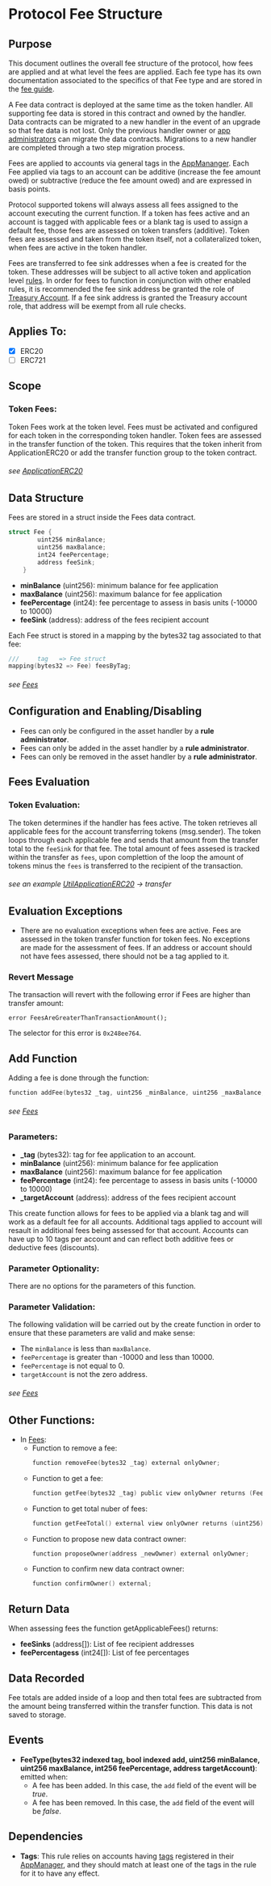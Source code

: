 # Protocol Fee Structure 

## Purpose

This document outlines the overall fee structure of the protocol, how fees are applied and at what level the fees are applied. Each fee type has its own documentation associated to the specifics of that Fee type and are stored in the [fee guide](./README.md).

A Fee data contract is deployed at the same time as the token handler. All supporting fee data is stored in this contract and owned by the handler. Data contracts can be migrated to a new handler in the event of an upgrade so that fee data is not lost. Only the previous handler owner or [app administrators](../../userGuides/permissions/ADMIN-ROLES.md) can migrate the data contracts. Migrations to a new handler are completed through a two step migration process.

Fees are applied to accounts via general tags in the [AppMananger](../../../src/client/application/AppManager.sol). Each Fee applied via tags to an account can be additive (increase the fee amount owed) or subtractive (reduce the fee amount owed) and are expressed in basis points.

Protocol supported tokens will always assess all fees assigned to the account executing the current function. If a token has fees active and an account is tagged with applicable fees or a blank tag is used to assign a default fee, those fees are assessed on token transfers (additive). Token fees are assessed and taken from the token itself, not a collateralized token, when fees are active in the token handler. 

Fees are transferred to fee sink addresses when a fee is created for the token. These addresses will be subject to all active token and application level [rules](../rules/README.md). In order for fees to function in conjunction with other enabled rules, it is recommended the fee sink address be granted the role of [Treasury Account](../permissions/ADMIN-ROLES.md). If a fee sink address is granted the Treasury account role, that address will be exempt from all rule checks. 


## Applies To:

- [x] ERC20
- [ ] ERC721

## Scope 
### Token Fees:
Token Fees work at the token level. Fees must be activated and configured for each token in the corresponding token handler. Token fees are assessed in the transfer function of the token. This requires that the token inherit from ApplicationERC20 
or add the transfer function group to the token contract. 

###### *see [ApplicationERC20](../../../src/example/ERC20/ApplicationERC20.sol)*


## Data Structure
Fees are stored in a struct inside the Fees data contract. 

```c
struct Fee {
        uint256 minBalance;
        uint256 maxBalance;
        int24 feePercentage;
        address feeSink;
    }
```
- **minBalance** (uint256): minimum balance for fee application 
- **maxBalance** (uint256): maximum balance for fee application 
- **feePercentage** (int24): fee percentage to assess in basis units (-10000 to 10000)
- **feeSink** (address): address of the fees recipient account 

Each Fee struct is stored in a mapping by the bytes32 tag associated to that fee: 
```c
///     tag   => Fee struct 
mapping(bytes32 => Fee) feesByTag;
```

###### *see [Fees](../../../src/client/token/handler/ruleContracts/Fees.sol)*

## Configuration and Enabling/Disabling
- Fees can only be configured in the asset handler by a **rule administrator**.
- Fees can only be added in the asset handler by a **rule administrator**.
- Fees can only be removed in the asset handler by a **rule administrator**.

## Fees Evaluation

### Token Evaluation: 
The token determines if the handler has fees active. 
The token retrieves all applicable fees for the account transferring tokens (msg.sender).
The token loops through each applicable fee and sends that amount from the transfer total to the `feeSink` for that fee. The total amount of fees assesed is tracked within the transfer as `fees`, upon complettion of the loop the amount of tokens minus the `fees` is transferred to the recipient of the transaction.  


###### *see an example [UtilApplicationERC20](../../../test/util/UtilApplicationERC20.sol) -> transfer*

## Evaluation Exceptions 
- There are no evaluation exceptions when fees are active. Fees are assessed in the token transfer function for token fees. No exceptions are made for the assessment of fees. If an address or account should not have fees assessed, there should not be a tag applied to it.

### Revert Message

The transaction will revert with the following error if Fees are higher than transfer amount: 

```
error FeesAreGreaterThanTransactionAmount();
```

The selector for this error is `0x248ee764`.


## Add Function

Adding a fee is done through the function:

```c
function addFee(bytes32 _tag, uint256 _minBalance, uint256 _maxBalance, int24 _feePercentage, address _targetAccount)   external ruleAdministratorOnly(appManagerAddress); 
```
###### *see [Fees](../../../src/client/token/handler/ruleContracts/Fees.sol)*

### Parameters:

- **_tag** (bytes32): tag for fee application to an account.
- **minBalance** (uint256): minimum balance for fee application 
- **maxBalance** (uint256): maximum balance for fee application 
- **feePercentage** (int24): fee percentage to assess in basis units (-10000 to 10000)
- **_targetAccount** (address): address of the fees recipient account 

This create function allows for fees to be applied via a blank tag and will work as a default fee for all accounts. Additional tags applied to account will resault in additional fees being assessed for that account. Accounts can have up to 10 tags per account and can reflect both additive fees or deductive fees (discounts). 

### Parameter Optionality:

There are no options for the parameters of this function.

### Parameter Validation:

The following validation will be carried out by the create function in order to ensure that these parameters are valid and make sense:

- The `minBalance` is less than `maxBalance`.
- `feePercentage` is greater than -10000 and less than 10000.
- `feePercentage` is not equal to 0.
- `targetAccount` is not the zero address. 

###### *see [Fees](../../../src/client/token/handler/ruleContracts/Fees.sol)*

## Other Functions:

- In [Fees](../../../src/client/token/handler/ruleContracts/Fees.sol):
    -  Function to remove a fee:
        ```c
        function removeFee(bytes32 _tag) external onlyOwner;
        ```
    -  Function to get a fee:
        ```c
        function getFee(bytes32 _tag) public view onlyOwner returns (Fee memory);
        ```
    -  Function to get total nuber of fees:
        ```c
        function getFeeTotal() external view onlyOwner returns (uint256)
        ```
    -  Function to propose new data contract owner:
        ```c
        function proposeOwner(address _newOwner) external onlyOwner;
        ```
    -  Function to confirm new data contract owner:
        ```c
        function confirmOwner() external;
        ```

## Return Data

When assessing fees the function getApplicableFees() returns: 
- **feeSinks** (address[]): List of fee recipient addresses
- **feePercentagess** (int24[]): List of fee percentages 

## Data Recorded

Fee totals are added inside of a loop and then total fees are subtracted from the amount being transferred within the transfer function. This data is not saved to storage. 

## Events

- **FeeType(bytes32 indexed tag, bool indexed add, uint256 minBalance, uint256 maxBalance, int256 feePercentage, address targetAccount)**: emitted when:
    - A fee has been added. In this case, the `add` field of the event will be *true*.
    - A fee has been removed. In this case, the `add` field of the event will be *false*.

## Dependencies

- **Tags**: This rule relies on accounts having [tags](../GLOSSARY.md) registered in their [AppManager](../GLOSSARY.md), and they should match at least one of the tags in the rule for it to have any effect.
